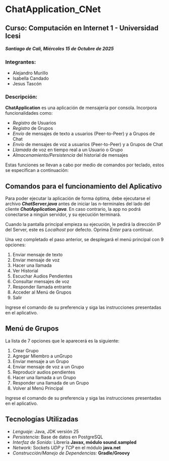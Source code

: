# ChatApplication_CNet
<h2>Curso: Computación en Internet 1 - Universidad Icesi</h2>
<h5>Santiago de Cali, Miércoles 15 de Octubre de 2025</h5>

<h3>Integrantes:</h3>
<ul>
  <li>Alejandro Murillo</li>
  <li>Isabella Candado</li>
  <li>Jesus Tascón</li>
</ul>

<h3><strong>Descripción:</strong></h3>
<p>
  <strong>ChatApplication</strong> es una aplicación de mensajería por consola. Incorpora funcionalidades como:
  <ul>
    <li><em>Registro</em> de Usuarios</li>
    <li><em>Registro</em> de Grupos</li>
    <li><em>Envío</em> de mensajes de texto a usuarios (Peer-to-Peer) y a Grupos de Chat</li>
    <li><em>Envío</em> de mensajes de voz a usuarios (Peer-to-Peer) y a Grupos de Chat</li>
    <li><em>Llamada</em> de voz en tiempo real a un Usuario o Grupo</li>
    <li><em>Almacenamiento/Persistencia</em> del historial de mensajes</li>
  </ul>

  Estas funciones se llevan a cabo por medio de comandos por teclado, estos se especifican a continuación:
</p>

<section>
  <h2>Comandos para el funcionamiento del Aplicativo</h2>
  <p>
    Para poder ejecutar la aplicación de forma óptima, debe ejecutarse el archivo <strong><em>ChatServer.java</em></strong>
    antes de iniciar las n-terminales del lado del cliente <strong><em>ChatApplication.java</em></strong>. En caso contrario, la app
    no podrá conectarse a ningún servidor, y su ejecución terminará.
  </p>

<p>
  Cuando la pantalla principal empieza su ejecución, le pedirá la dirección IP del Server,
  este es <em>Localhost</em> por defecto. Oprima <em>Enter</em> para continuar.
  
  Una vez completado el paso anterior, se desplegará el menú principal con 9 opciones:
  <ol>
    <li>Enviar mensaje de texto</li>
    <li>Enviar mensaje de voz</li>
    <li>Hacer una llamada</li>
    <li>Ver Historial</li>
    <li>Escuchar Audios Pendientes</li>
    <li>Consultar mensajes de voz</li>
    <li>Responder llamada entrante</li>
    <li>Acceder al Menú de Grupos</li>
    <li>Salir</li>
  </ol>

  Ingrese el comando de su preferencia y siga las instrucciones presentadas en el aplicativo.
</p>
</section>

<section>
    <h2>Menú de Grupos</h2>
    <p>
      La lista de 7 opciones que le aparecerá es la siguiente:
      <ol>
        <li>Crear Grupo</li>
        <li>Agregar Miembro a unGrupo</li>
        <li>Enviar mensaje a un Grupo</li>
        <li>Enviar mensaje de voz a un Grupo</li>
        <li>Reproducir audios pendientes </li>
        <li>Hacer una llamada a un Grupo</li>
        <li>Responder una llamada de un Grupo</li>
        <li>Volver al Menú Principal</li>
      </ol>
  Ingrese el comando de su preferencia y siga las instrucciones presentadas en el aplicativo.
    </p>
  </section>

<section>
  <h2>Tecnologías Utilizadas</h2>
  <ul>
    <li><em>Lenguaje:</em> Java, JDK versión 25</li>
    <li><em>Persistencia:</em> Base de datos en PostgreSQL</li>
    <li><em>Interfaz de Sonido:</em> Librería <strong>Javax, módulo sound.sampled</strong></li>
    <li><em>Network: </em> Sockets <em>UDP y TCP</em> en el módulo <strong>java.net</strong></li>
    <li><em>Construcción/Manejo de Dependencias:</em> <strong>Gradle/Groovy</strong></li>
  </ul>
</section>
